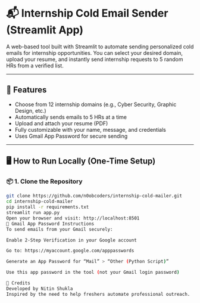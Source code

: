 # 📬 Internship Cold Email Sender (Streamlit App)

A web-based tool built with Streamlit to automate sending personalized cold emails for internship opportunities. You can select your desired domain, upload your resume, and instantly send internship requests to 5 random HRs from a verified list.

---

## 🔧 Features

- Choose from 12 internship domains (e.g., Cyber Security, Graphic Design, etc.)
- Automatically sends emails to 5 HRs at a time
- Upload and attach your resume (PDF)
- Fully customizable with your name, message, and credentials
- Uses Gmail App Password for secure sending

---

## 🖥 How to Run Locally (One-Time Setup)

### 📦 1. Clone the Repository

```bash
git clone https://github.com/n0obcoders/internship-cold-mailer.git
cd internship-cold-mailer
pip install -r requirements.txt
streamlit run app.py
Open your browser and visit: http://localhost:8501
🔐 Gmail App Password Instructions
To send emails from your Gmail securely:

Enable 2-Step Verification in your Google account

Go to: https://myaccount.google.com/apppasswords

Generate an App Password for “Mail” > “Other (Python Script)”

Use this app password in the tool (not your Gmail login password)

🙌 Credits
Developed by Nitin Shukla
Inspired by the need to help freshers automate professional outreach.
